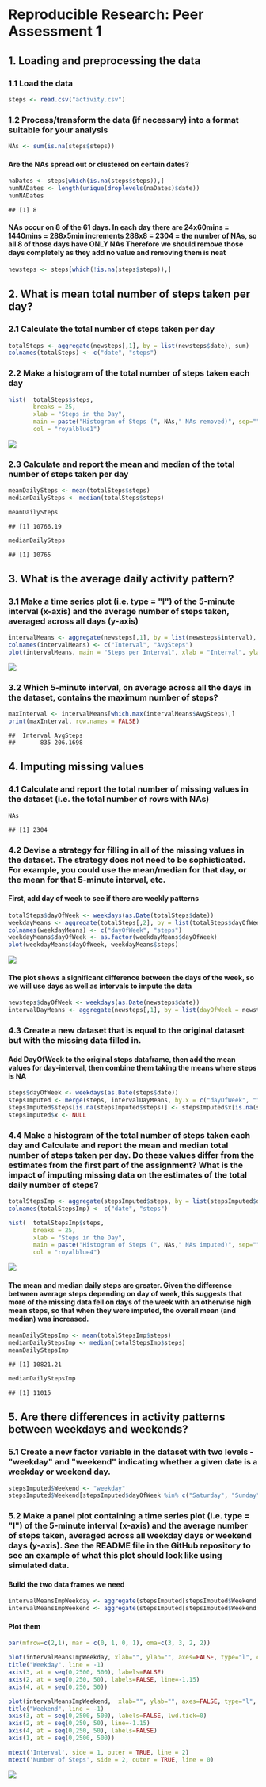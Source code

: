 # Reproducible Research: Peer Assessment 1


## 1. Loading and preprocessing the data
### 1.1 Load the data

```r
steps <- read.csv("activity.csv")
```

### 1.2 Process/transform the data (if necessary) into a format suitable for your analysis

```r
NAs <- sum(is.na(steps$steps))
```

#### Are the NAs spread out or clustered on certain dates?

```r
naDates <- steps[which(is.na(steps$steps)),]
numNADates <- length(unique(droplevels(naDates)$date))
numNADates
```

```
## [1] 8
```

#### NAs occur on 8 of the 61 days. In each day there are 24x60mins = 1440mins = 288x5min increments 288x8 = 2304 = the number of NAs, so all 8 of those days have ONLY NAs Therefore we should remove those days completely as they add no value and removing them is neat

```r
newsteps <- steps[which(!is.na(steps$steps)),]
```

## 2. What is mean total number of steps taken per day?

### 2.1 Calculate the total number of steps taken per day

```r
totalSteps <- aggregate(newsteps[,1], by = list(newsteps$date), sum)
colnames(totalSteps) <- c("date", "steps")
```

### 2.2 Make a histogram of the total number of steps taken each day

```r
hist(  totalSteps$steps,
       breaks = 25, 
       xlab = "Steps in the Day",
       main = paste("Histogram of Steps (", NAs," NAs removed)", sep=""),
       col = "royalblue1")
```

![](PA1_template_files/figure-html/unnamed-chunk-6-1.png)<!-- -->

### 2.3 Calculate and report the mean and median of the total number of steps taken per day

```r
meanDailySteps <- mean(totalSteps$steps)
medianDailySteps <- median(totalSteps$steps)

meanDailySteps
```

```
## [1] 10766.19
```

```r
medianDailySteps
```

```
## [1] 10765
```

## 3. What is the average daily activity pattern?

### 3.1 Make a time series plot (i.e. type = "l") of the 5-minute interval (x-axis) and the average number of steps taken, averaged across all days (y-axis)

```r
intervalMeans <- aggregate(newsteps[,1], by = list(newsteps$interval), mean)
colnames(intervalMeans) <- c("Interval", "AvgSteps")
plot(intervalMeans, main = "Steps per Interval", xlab = "Interval", ylab = "Steps", type="l", col = "royalblue1")
```

![](PA1_template_files/figure-html/unnamed-chunk-8-1.png)<!-- -->

### 3.2 Which 5-minute interval, on average across all the days in the dataset, contains the maximum number of steps?

```r
maxInterval <- intervalMeans[which.max(intervalMeans$AvgSteps),]
print(maxInterval, row.names = FALSE)
```

```
##  Interval AvgSteps
##       835 206.1698
```

## 4. Imputing missing values
### 4.1 Calculate and report the total number of missing values in the dataset (i.e. the total number of rows with NAs)

```r
NAs
```

```
## [1] 2304
```

### 4.2 Devise a strategy for filling in all of the missing values in the dataset. The strategy does not need to be sophisticated. For example, you could use the mean/median for that day, or the mean for that 5-minute interval, etc.

#### First, add day of week to see if there are weekly patterns

```r
totalSteps$dayOfWeek <- weekdays(as.Date(totalSteps$date))
weekdayMeans <- aggregate(totalSteps[,2], by = list(totalSteps$dayOfWeek), mean)
colnames(weekdayMeans) <- c("dayOfWeek", "steps")
weekdayMeans$dayOfWeek <- as.factor(weekdayMeans$dayOfWeek)
plot(weekdayMeans$dayOfWeek, weekdayMeans$steps)
```

![](PA1_template_files/figure-html/unnamed-chunk-11-1.png)<!-- -->

#### The plot shows a significant difference between the days of the week, so we will use days as well as intervals to impute the data

```r
newsteps$dayOfWeek <- weekdays(as.Date(newsteps$date))
intervalDayMeans <- aggregate(newsteps[,1], by = list(dayOfWeek = newsteps$dayOfWeek, interval = newsteps$interval), mean)
```

### 4.3 Create a new dataset that is equal to the original dataset but with the missing data filled in.

#### Add DayOfWeek to the original steps dataframe, then add the mean values for day-interval, then combine them taking the means where steps is NA

```r
steps$dayOfWeek <- weekdays(as.Date(steps$date))
stepsImputed <- merge(steps, intervalDayMeans, by.x = c("dayOfWeek", "interval"), by.y = c("dayOfWeek", "interval"))
stepsImputed$steps[is.na(stepsImputed$steps)] <- stepsImputed$x[is.na(stepsImputed$steps)]
stepsImputed$x <- NULL
```

### 4.4 Make a histogram of the total number of steps taken each day and Calculate and report the mean and median total number of steps taken per day. Do these values differ from the estimates from the first part of the assignment? What is the impact of imputing missing data on the estimates of the total daily number of steps?

```r
totalStepsImp <- aggregate(stepsImputed$steps, by = list(stepsImputed$date), sum)
colnames(totalStepsImp) <- c("date", "steps")

hist(  totalStepsImp$steps,
       breaks = 25, 
       xlab = "Steps in the Day",
       main = paste("Histogram of Steps (", NAs," NAs imputed)", sep=""),
       col = "royalblue4")
```

![](PA1_template_files/figure-html/unnamed-chunk-14-1.png)<!-- -->

#### The mean and median daily steps are greater. Given the difference between average steps depending on day of week, this suggests that more of the missing data fell on days of the week with an otherwise high mean steps, so that when they were imputed, the overall mean (and median) was increased.

```r
meanDailyStepsImp <- mean(totalStepsImp$steps)
medianDailyStepsImp <- median(totalStepsImp$steps)
meanDailyStepsImp
```

```
## [1] 10821.21
```

```r
medianDailyStepsImp
```

```
## [1] 11015
```

## 5. Are there differences in activity patterns between weekdays and weekends?

### 5.1 Create a new factor variable in the dataset with two levels - "weekday" and "weekend" indicating whether a given date is a weekday or weekend day.

```r
stepsImputed$Weekend <- "weekday"
stepsImputed$Weekend[stepsImputed$dayOfWeek %in% c("Saturday", "Sunday")] <- "weekend"
```

### 5.2 Make a panel plot containing a time series plot (i.e. type = "l") of the 5-minute interval (x-axis) and the average number of steps taken, averaged across all weekday days or weekend days (y-axis). See the README file in the GitHub repository to see an example of what this plot should look like using simulated data.

#### Build the two data frames we need

```r
intervalMeansImpWeekday <- aggregate(stepsImputed[stepsImputed$Weekend == "weekday","steps"], by = list(stepsImputed[stepsImputed$Weekend == "weekday", "interval"]), mean)
intervalMeansImpWeekend <- aggregate(stepsImputed[stepsImputed$Weekend == "weekend","steps"], by = list(stepsImputed[stepsImputed$Weekend == "weekend", "interval"]), mean)
```

#### Plot them

```r
par(mfrow=c(2,1), mar = c(0, 1, 0, 1), oma=c(3, 3, 2, 2))

plot(intervalMeansImpWeekday, xlab="", ylab="", axes=FALSE, type="l", col = "royalblue1")
title("Weekday", line = -1)
axis(3, at = seq(0,2500, 500), labels=FALSE) 
axis(2, at = seq(0,250, 50), labels=FALSE, line=-1.15)
axis(4, at = seq(0,250, 50))

plot(intervalMeansImpWeekend,  xlab="", ylab="", axes=FALSE, type="l", col = "royalblue1", ylim=c(0,200))
title("Weekend", line = -1)
axis(3, at = seq(0,2500, 500), labels=FALSE, lwd.tick=0) 
axis(2, at = seq(0,250, 50), line=-1.15)
axis(4, at = seq(0,250, 50), labels=FALSE)
axis(1, at = seq(0,2500, 500)) 

mtext('Interval', side = 1, outer = TRUE, line = 2)
mtext('Number of Steps', side = 2, outer = TRUE, line = 0)
```

![](PA1_template_files/figure-html/unnamed-chunk-18-1.png)<!-- -->

